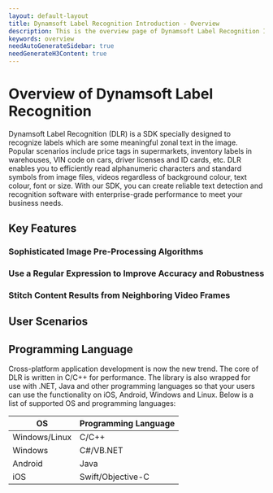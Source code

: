```yaml
---
layout: default-layout
title: Dynamsoft Label Recognition Introduction - Overview
description: This is the overview page of Dynamsoft Label Recognition Introduction.
keywords: overview
needAutoGenerateSidebar: true
needGenerateH3Content: true
---
```


# Overview of Dynamsoft Label Recognition

Dynamsoft Label Recognition (DLR) is a SDK specially designed to recognize labels which are some meaningful zonal text in the image. Popular scenarios include price tags in supermarkets, inventory labels in warehouses, VIN code on cars, driver licenses and ID cards, etc. DLR enables you to efficiently read alphanumeric characters and standard symbols from image files, videos regardless of background colour, text colour, font or size. With our SDK, you can create reliable text detection and recognition software with enterprise-grade performance to meet your business needs.


## Key Features

### Sophisticated Image Pre-Processing Algorithms
### Use a Regular Expression to Improve Accuracy and Robustness
### Stitch Content Results from Neighboring Video Frames

## User Scenarios

## Programming Language

Cross-platform application development is now the new trend. The core of DLR is written in C/C++ for performance. The library is also wrapped for use with .NET, Java and other programming languages so that your users can use the functionality on iOS, Android, Windows and Linux. Below is a list of supported OS and programming languages: 

| OS            | Programming Language |
|---------------|----------------------|
|Windows/Linux  | C/C++                |
|Windows        | C\#/VB.NET           |
|Android        | Java                 |
|iOS            | Swift/Objective-C    |
